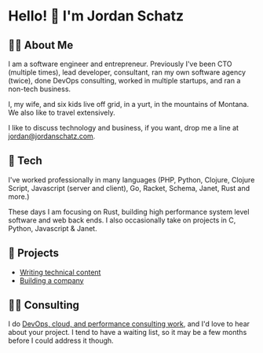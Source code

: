 # Hello! 👋 I'm Jordan Schatz

## 👨‍💻 About Me

I am a software engineer and entrepreneur. Previously I've been CTO (multiple
times), lead developer, consultant, ran my own software agency (twice), done
DevOps consulting, worked in multiple startups, and ran a non-tech business.

I, my wife, and six kids live off grid, in a yurt, in the mountains of Montana.
We also like to travel extensively.

I like to discuss technology and business, if you want, drop me a line at
jordan@jordanschatz.com.


## 🔧 Tech

I've worked professionally in many languages (PHP, Python, Clojure, Clojure
Script, Javascript (server and client), Go, Racket, Schema, Janet, Rust and more.)

These days I am focusing on Rust, building high performance system level
software and web back ends. I also occasionally take on projects in C, Python,
Javascript & Janet.


## 🚀 Projects

- [Writing technical content](https://jordanschatz.com/writing.html)
- [Building a company](https://tritondocker.cloud/)


## 🧙‍♂️ Consulting

I do [DevOps, cloud, and performance consulting
work](https://jordanschatz.com/), and I'd love to hear about your project. I
tend to have a waiting list, so it may be a few months before I could address it
though.
